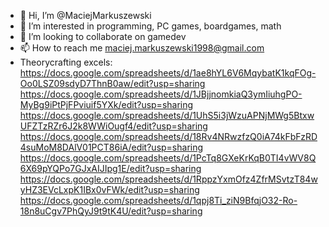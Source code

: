 - 👋 Hi, I’m @MaciejMarkuszewski
- 👀 I’m interested in programming, PC games, boardgames, math
- 💞️ I’m looking to collaborate on gamedev
- 📫 How to reach me maciej.markuszewski1998@gmail.com
- Theorycrafting excels:
https://docs.google.com/spreadsheets/d/1ae8hYL6V6MqybatK1kqFOg-Oo0LSZ09sdyD7ThnB0aw/edit?usp=sharing
https://docs.google.com/spreadsheets/d/1JBjjnomkiaQ3ymIiuhgPO-MyBg9iPtPjFPviuif5YXk/edit?usp=sharing
https://docs.google.com/spreadsheets/d/1UhS5i3jWzuAPNjMWg5BtxwUFZTzRZr6J2k8WWiOugf4/edit?usp=sharing
https://docs.google.com/spreadsheets/d/18Rv4NRwzfzQ0iA74kFbFzRD4suMoM8DAlV01PCT86iA/edit?usp=sharing
https://docs.google.com/spreadsheets/d/1PcTq8GXeKrKqB0TI4vWV8Q6X69pYQPo7GJxAIJIpg1E/edit?usp=sharing
https://docs.google.com/spreadsheets/d/1RppzYxmOfz4ZfrMSvtzT84wyHZ3EVcLxpK1IBx0vFWk/edit?usp=sharing
https://docs.google.com/spreadsheets/d/1qpj8Ti_ziN9BfqjO32-Ro-18n8uCgv7PhQyJ9t9tK4U/edit?usp=sharing
<!---
MaciejMarkuszewski/MaciejMarkuszewski is a ✨ special ✨ repository because its `README.md` (this file) appears on your GitHub profile.
You can click the Preview link to take a look at your changes.
--->
